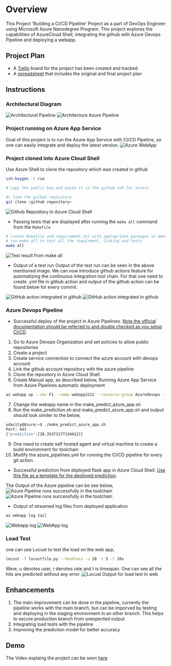 # Overview
This Project 'Building a CI/CD Pipeline' Project as a part of DevOps Engineer using Microsoft Azure Nanodegree Program. This project explores the capabilities of AzureCloud Shell, integrating the github with Azure Devops Pipeline and deploying a webapp.

## Project Plan

* A [Trello](https://trello.com/b/UO8mjd9V) board for the project has been created and tracked
* A [spreadsheet](project-management-template.xlsx) that includes the original and final project plan

## Instructions
 
### Architectural Diagram
![Architectural Pipeline](Architecture1.png)
![Architecture Azure Pipeline](AzurePipelineCICD.png)

### Project running on Azure App Service

Goal of this project is to run the Azure App Service with CI/CD Pipeline, so one can easily integrate and deploy the latest version.
![Azure WebApp](webapp.png)

### Project cloned into Azure Cloud Shell
Use Azure Shell to clone the repository which was created in github
``` bash
ssh-keygen -t rsa

# copy the public key and paste it in the github ssh for access

#c lone the github repository
git clone <github repository>

```
![Github Repository in Azure Cloud Shell](GitHubRepoInAzureShell.png)

* Passing tests that are displayed after running the `make all` command from the `Makefile`
``` bash
# create Makefile and requirement.txt with appropriate packages as mentioned in the project description
# run make all to test all the requirment, linking and tests
make all
```
![Test result from make all](LocalTestScafolding.png)

* Output of a test run
Output of the test run can be seen in the above mentioned image. We can now introduce github actions feature for automatizing the continuous integration tool chain. For that one need to create .yml file in github action and output of the github action can be found below for every commit.

![GitHub action integrated in github](gitbubActionOverviewOutput.png)
![GitHub action integrated in github](GithubactionOutputDetail.png)

### Azure Devops Pipeline
* Successful deploy of the project in Azure Pipelines.  [Note the official documentation should be referred to and double checked as you setup CI/CD](https://docs.microsoft.com/en-us/azure/devops/pipelines/ecosystems/python-webapp?view=azure-devops).

1. Go to Azure Devops Organization and set policies to allow public repositories
2. Create a project
3. Create service connection to connect the azure account with devops account
4. Link the github account repository with the azure pipeline
5. Clone the repository in Azure Cloud Shell
6. Create Manual app, as described below, Running Azure App Service from Azure Pipelines automatic deployment
```bash
az webapp up --sku F1 --name webapp2212 --resource-group Azuredevops --runtime "PYTHON:3.7"
```
7. Change the webapp name in the make_predict_azure_app.sh
8. Run the make_prediction.sh and make_predict_azure_app.sh and output should look similer to the below,
```bash
udacity@Azure:~$ ./make_predict_azure_app.sh
Port: 443
{"prediction":[20.35373177134412]}
```
9. One need to create self hosted agent and virtual machine to create a build environment for toolchain
10. Modify the azure_pipelines.yml for running the CI/CD pipeline for every git action. 

* Successful prediction from deployed flask app in Azure Cloud Shell.  [Use this file as a template for the deployed prediction](https://github.com/udacity/nd082-Azure-Cloud-DevOps-Starter-Code/blob/master/C2-AgileDevelopmentwithAzure/project/starter_files/flask-sklearn/make_predict_azure_app.sh).

The Output of the Azure pipeline can be see below, 
![Azure Pipeline runs successfully in the toolchain](AzurePipelineSuccessful.png)
![Azure Pipeline runs successfully in the toolchain](AzureCICDPipelineDone.png)

* Output of streamed log files from deployed application
```bash
az webapp log tail
```
![Webapp log](webapplog1.png)
![WebApp log](webapplog2.png)

### Load Test
one can use Locust to test the load on the web app,
```bash
locust -f locustfile.py --headless -u 20 -r 5 -t 20s
```
Were, u denotes user, r denotes rate and t is timespan. One can see all the hits are predicted without any error. 
![Locust Output for load test in web](locustOutput.png)

## Enhancements
1. The main improvement can be done in the pipeline, currently the pipeline works with the main branch, but can be imporved by testing and deploying in the staging environment in an other branch. This helps to secure production branch from unexpected output
2. Integrating load tests with the pipeline
3. Improving the prediction model for better accuracy

## Demo 
The Video explaing the project can be seen [here]()



